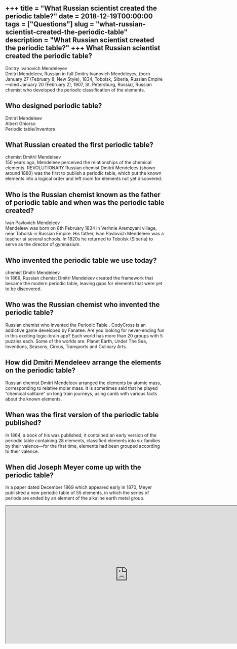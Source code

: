 +++
title = "What Russian scientist created the periodic table?"
date = 2018-12-19T00:00:00
tags = ["Questions"]
slug = "what-russian-scientist-created-the-periodic-table"
description = "What Russian scientist created the periodic table?"
+++
What Russian scientist created the periodic table?
--------------------------------------------------

Dmitry Ivanovich Mendeleyev  
Dmitri Mendeleev, Russian in full Dmitry Ivanovich Mendeleyev, (born January 27 (February 8, New Style), 1834, Tobolsk, Siberia, Russian Empire—died January 20 (February 2), 1907, St. Petersburg, Russia), Russian chemist who developed the periodic classification of the elements.

Who designed periodic table?
----------------------------

 Dmitri Mendeleev  
Albert Ghiorso  
Periodic table/Inventors

What Russian created the first periodic table?
----------------------------------------------

chemist Dmitrii Mendeleev  
150 years ago, Mendeleev perceived the relationships of the chemical elements. REVOLUTIONARY Russian chemist Dmitrii Mendeleev (shown around 1880) was the first to publish a periodic table, which put the known elements into a logical order and left room for elements not yet discovered.

Who is the Russian chemist known as the father of periodic table and when was the periodic table created?
---------------------------------------------------------------------------------------------------------

Ivan Pavlovich Mendeleev  
Mendeleev was born on 8th February 1834 in Verhnie Aremzyani village, near Tobolsk in Russian Empire. His father, Ivan Pavlovich Mendeleev was a teacher at several schools. In 1820s he returned to Tobolsk (Siberia) to serve as the director of gymnasium.

Who invented the periodic table we use today?
---------------------------------------------

chemist Dmitri Mendeleev  
In 1869, Russian chemist Dmitri Mendeleev created the framework that became the modern periodic table, leaving gaps for elements that were yet to be discovered.

Who was the Russian chemist who invented the periodic table?
------------------------------------------------------------

Russian chemist who invented the Periodic Table . CodyCross is an addictive game developed by Fanatee. Are you looking for never-ending fun in this exciting logic-brain app? Each world has more than 20 groups with 5 puzzles each. Some of the worlds are: Planet Earth, Under The Sea, Inventions, Seasons, Circus, Transports and Culinary Arts.

How did Dmitri Mendeleev arrange the elements on the periodic table?
--------------------------------------------------------------------

Russian chemist Dmitri Mendeleev arranged the elements by atomic mass, corresponding to relative molar mass. It is sometimes said that he played “chemical solitaire” on long train journeys, using cards with various facts about the known elements.

When was the first version of the periodic table published?
-----------------------------------------------------------

In 1864, a book of his was published; it contained an early version of the periodic table containing 28 elements, classified elements into six families by their valence—for the first time, elements had been grouped according to their valence.

When did Joseph Meyer come up with the periodic table?
------------------------------------------------------

In a paper dated December 1869 which appeared early in 1870, Meyer published a new periodic table of 55 elements, in which the series of periods are ended by an element of the alkaline earth metal group.

<iframe allow="accelerometer; autoplay; clipboard-write; encrypted-media; gyroscope; picture-in-picture" allowfullscreen="" class="__youtube_prefs__  epyt-is-override  no-lazyload" data-no-lazy="1" data-origheight="433" data-origwidth="770" data-skipgform_ajax_framebjll="" height="433" id="_ytid_91052" loading="lazy" src="https://www.youtube.com/embed/fPnwBITSmgU?enablejsapi=1&autoplay=0&cc_load_policy=0&cc_lang_pref=&iv_load_policy=1&loop=0&modestbranding=0&rel=1&fs=1&playsinline=0&autohide=2&theme=dark&color=red&controls=1&" title="YouTube player" width="770"></iframe>